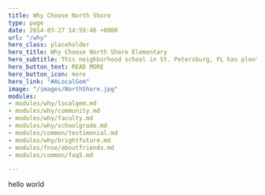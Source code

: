 ```yaml
---
title: Why Choose North Shore
type: page
date: 2014-03-27 14:59:46 +0000
url: "/why"
hero_class: placeholder
hero_title: Why Choose North Shore Elementary
hero_subtitle: This neighborhood school in St. Petersburg, FL has plenty to offer.
hero_button_text: READ MORE
hero_button_icon: more
hero_link: "#ALocalGem"
image: "/images/NorthShore.jpg"
modules:
- modules/why/localgem.md
- modules/why/community.md
- modules/why/faculty.md
- modules/why/schoolgrade.md
- modules/common/testimonial.md
- modules/why/brightfuture.md
- modules/fnse/aboutfriends.md
- modules/common/faq5.md

---
```

hello world